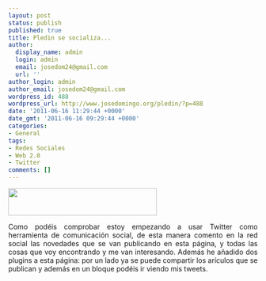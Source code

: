 ```yaml
---
layout: post
status: publish
published: true
title: Pledin se socializa...
author:
  display_name: admin
  login: admin
  email: josedom24@gmail.com
  url: ''
author_login: admin
author_email: josedom24@gmail.com
wordpress_id: 488
wordpress_url: http://www.josedomingo.org/pledin/?p=488
date: '2011-06-16 11:29:44 +0000'
date_gmt: '2011-06-16 09:29:44 +0000'
categories:
- General
tags:
- Redes Sociales
- Web 2.0
- Twitter
comments: []
---
```

<p><a href="http://www.josedomingo.org/pledin/wp-content/uploads/2011/06/logo_twitter_withbird_1000_allblue1.png"><img class="alignnone size-medium wp-image-490" title="logo_twitter_withbird_1000_allblue" src="http://www.josedomingo.org/pledin/wp-content/uploads/2011/06/logo_twitter_withbird_1000_allblue1-300x55.png" alt="" width="300" height="55" /></a></p>
<p style="text-align: justify;">Como pod&eacute;is comprobar estoy empezando a usar Twitter como herramienta de comunicaci&oacute;n social, de esta manera comento en la red social las novedades que se van publicando en esta p&aacute;gina, y todas las cosas que voy encontrando y me van interesando. Adem&aacute;s he a&ntilde;adido dos plugins a esta p&aacute;gina: por un lado ya se puede compartir los ar&iacute;culos que se publican y adem&aacute;s en un bloque pod&eacute;is ir viendo mis tweets.</p>
